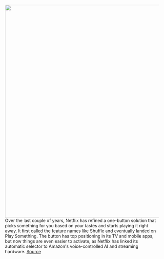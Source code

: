 <img src='https://cdn.vox-cdn.com/thumbor/x9hLES0BwjgQvieWdJNYvMlqLJI=/0x0:1000x1000/1200x0/filters:focal(0x0:1000x1000):no_upscale()/cdn.vox-cdn.com/uploads/chorus_asset/file/23017008/PlaySomething_Orange_1080x1080_S2KeyArt.jpg' width='700px' /><br/>
Over the last couple of years, Netflix has refined a one-button solution that picks something for you based on your tastes and starts playing it right away. It first called the feature names like Shuffle and eventually landed on Play Something. The button has top positioning in its TV and mobile apps, but now things are even easier to activate, as Netflix has linked its automatic selector to Amazon's voice-controlled AI and streaming hardware.
<a href='https://www.theverge.com/2021/11/15/22783858/netflix-amazon-alexa-play-something-autoselect-shuffle'> Source <a/>